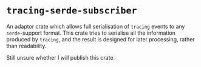 # `tracing-serde-subscriber`

An adaptor crate which allows full serialisation of `tracing` events to any `serde`-support format.  This crate tries to serialise all the information produced by `tracing`, and the result is designed for later processing, rather than readability.

Still unsure whether I will publish this crate.

